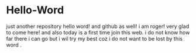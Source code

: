 # Hello-Word
just another repository
hello word! and github as well! 
i am roger! very glad to come here!
and also today is a first time join this web.
i do not know how far there i can go
but i wil  try my best
coz i do not want to be lost by this word .
